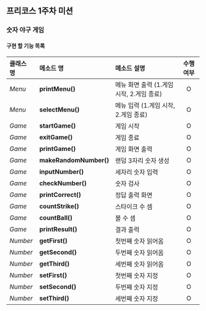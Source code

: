 ## 프리코스 1주차 미션
### 숫자 야구 게임
#### 구현 할 기능 목록
  |클래스 명|메소드 명|메소드 설명|수행 여부|
  |:-------|:-------|:-------|:-------:|
  |*Menu*|**printMenu()**|메뉴 화면 출력 (1.게임 시작, 2.게임 종료)|O|
  |*Menu*|**selectMenu()**|메뉴 입력 (1.게임 시작, 2.게임 종료)|O|
  |*Game*|**startGame()**|게임 시작|O|
  |*Game*|**exitGame()**|게임 종료|O|
  |*Game*|**printGame()**|게임 화면 출력|O|
  |*Game*|**makeRandomNumber()**|랜덤 3자리 숫자 생성|O|
  |*Game*|**inputNumber()**|세자리 숫자 입력|O|
  |*Game*|**checkNumber()**|숫자 검사|O|
  |*Game*|**printCorrect()**|정답 출력 화면|O|
  |*Game*|**countStrike()**|스타이크 수 셈|O|
  |*Game*|**countBall()**|볼 수 셈|O|
  |*Game*|**printResult()**|결과 출력|O|
  |*Number*|**getFirst()**|첫번째 숫자 읽어옴|O|
  |*Number*|**getSecond()**|두번째 숫자 읽어옴|O|
  |*Number*|**getThird()**|세번째 숫자 읽어옴|O|
  |*Number*|**setFirst()**|첫번째 숫자 지정|O|
  |*Number*|**setSecond()**|두번째 숫자 지정|O|
  |*Number*|**setThird()**|세번째 숫자 지정|O|
